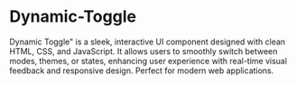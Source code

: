 # Dynamic-Toggle
Dynamic Toggle" is a sleek, interactive UI component designed with clean HTML, CSS, and JavaScript. It allows users to smoothly switch between modes, themes, or states, enhancing user experience with real-time visual feedback and responsive design. Perfect for modern web applications.
